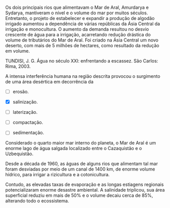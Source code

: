 

Os dois principais rios que alimentavam o Mar de Aral, Amurdarya e Sydarya, mantiveram o nível e o volume do mar por muitos séculos. Entretanto, o projeto de estabelecer e expandir a produção de algodão irrigado aumentou a dependência de várias repúblicas da Ásia Central da irrigação e monocultura. O aumento da demanda resultou no desvio crescente de água para a irrigação, acarretando redução drástica do volume de tributários do Mar de Aral. Foi criado na Ásia Central um novo deserto, com mais de 5 milhões de hectares, como resultado da redução em volume.

TUNDISI, J. G. Água no século XXI: enfrentando a escassez. São Carlos: Rima, 2003.

A intensa interferência humana na região descrita provocou o surgimento de uma área desértica em decorrência da



- [ ] erosão.
- [x] salinização.
- [ ] laterização.
- [ ] compactação.
- [ ] sedimentação.


Considerado o quarto maior mar interno do planeta, o Mar de Aral é um enorme lago de água salgada localizado entre o Cazaquistão e o Uzbequistão.

Desde a década de 1960, as águas de alguns rios que alimentam tal mar foram desviadas por meio de um canal de 1400 km, de enorme volume hídrico, para irrigar a rizicultura e a cotonicultura.

Contudo, as elevadas taxas de evaporação e as longas estiagens regionais potencializaram enorme desastre ambiental. A salinidade triplicou, sua área superficial reduziu em mais de 50% e o volume decaiu cerca de 85%, alterando todo o ecossistema.

        